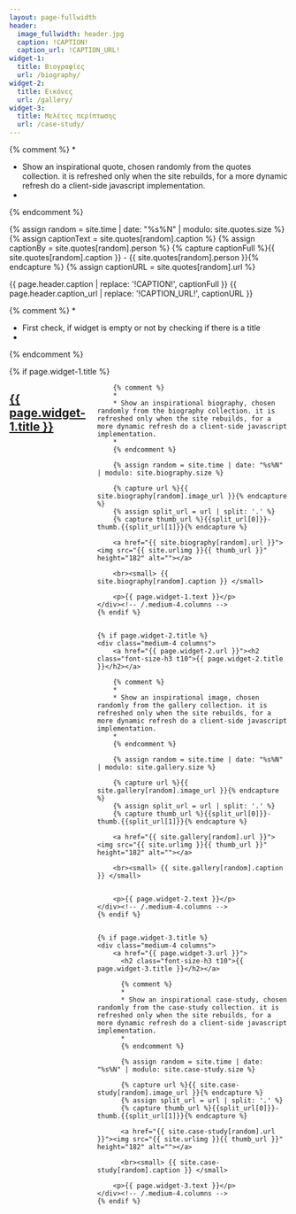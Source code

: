 ```yaml
---
layout: page-fullwidth
header:
  image_fullwidth: header.jpg
  caption: !CAPTION!
  caption_url: !CAPTION_URL!
widget-1:
  title: Βιογραφίες
  url: /biography/
widget-2:
  title: Εικόνες
  url: /gallery/
widget-3:
  title: Μελέτες περίπτωσης
  url: /case-study/
---
```



{% comment %}
*
* Show an inspirational quote, chosen randomly from the quotes collection. it is refreshed only when the site rebuilds, for a more dynamic refresh do a client-side javascript implementation.
*
{% endcomment %}

{% assign random = site.time | date: "%s%N" | modulo: site.quotes.size %}
{% assign captionText = site.quotes[random].caption %}
{% assign captionBy = site.quotes[random].person %}
{% capture captionFull %}{{ site.quotes[random].caption }} - {{ site.quotes[random].person }}{% endcapture %}
{% assign captionURL = site.quotes[random].url %}

{{ page.header.caption | replace: '!CAPTION!', captionFull }}
{{ page.header.caption_url | replace: '!CAPTION_URL!', captionURL }}


{% comment %}
*
* First check, if widget is empty or not by checking if there is a title
*
{% endcomment %}
<div class="row t60">
    {% if page.widget-1.title %}
    <div class="medium-4 columns">
        <a href="{{ page.widget-1.url }}"><h2 class="font-size-h3 t10">{{ page.widget-1.title }}</h2></a>

        {% comment %}
        *
        * Show an inspirational biography, chosen randomly from the biography collection. it is refreshed only when the site rebuilds, for a more dynamic refresh do a client-side javascript implementation.
        *
        {% endcomment %}

        {% assign random = site.time | date: "%s%N" | modulo: site.biography.size %}

        {% capture url %}{{ site.biography[random].image_url }}{% endcapture %}
        {% assign split_url = url | split: '.' %}
        {% capture thumb_url %}{{split_url[0]}}-thumb.{{split_url[1]}}{% endcapture %}

        <a href="{{ site.biography[random].url }}"><img src="{{ site.urlimg }}{{ thumb_url }}" height="182" alt=""></a>

        <br><small> {{ site.biography[random].caption }} </small>

        <p>{{ page.widget-1.text }}</p>
    </div><!-- /.medium-4.columns -->
    {% endif %}


    {% if page.widget-2.title %}
    <div class="medium-4 columns">
        <a href="{{ page.widget-2.url }}"><h2 class="font-size-h3 t10">{{ page.widget-2.title }}</h2></a>

        {% comment %}
        *
        * Show an inspirational image, chosen randomly from the gallery collection. it is refreshed only when the site rebuilds, for a more dynamic refresh do a client-side javascript implementation.
        *
        {% endcomment %}

        {% assign random = site.time | date: "%s%N" | modulo: site.gallery.size %}

        {% capture url %}{{ site.gallery[random].image_url }}{% endcapture %}
        {% assign split_url = url | split: '.' %}
        {% capture thumb_url %}{{split_url[0]}}-thumb.{{split_url[1]}}{% endcapture %}

        <a href="{{ site.gallery[random].url }}"><img src="{{ site.urlimg }}{{ thumb_url }}" height="182" alt=""></a>

        <br><small> {{ site.gallery[random].caption }} </small>


        <p>{{ page.widget-2.text }}</p>
    </div><!-- /.medium-4.columns -->
    {% endif %}


    {% if page.widget-3.title %}
    <div class="medium-4 columns">
        <a href="{{ page.widget-3.url }}">
          <h2 class="font-size-h3 t10">{{ page.widget-3.title }}</h2></a>

          {% comment %}
          *
          * Show an inspirational case-study, chosen randomly from the case-study collection. it is refreshed only when the site rebuilds, for a more dynamic refresh do a client-side javascript implementation.
          *
          {% endcomment %}

          {% assign random = site.time | date: "%s%N" | modulo: site.case-study.size %}

          {% capture url %}{{ site.case-study[random].image_url }}{% endcapture %}
          {% assign split_url = url | split: '.' %}
          {% capture thumb_url %}{{split_url[0]}}-thumb.{{split_url[1]}}{% endcapture %}

          <a href="{{ site.case-study[random].url }}"><img src="{{ site.urlimg }}{{ thumb_url }}" height="182" alt=""></a>

          <br><small> {{ site.case-study[random].caption }} </small>

        <p>{{ page.widget-3.text }}</p>
    </div><!-- /.medium-4.columns -->
    {% endif %}
</div><!-- /.row -->
